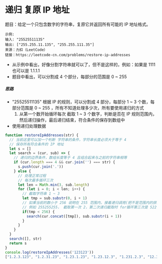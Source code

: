 # 递归 复原 IP 地址
题目：给定一个只包含数字的字符串，复原它并返回所有可能的 IP 地址格式。

```
示例:
输入: "25525511135"
输出: ["255.255.11.135", "255.255.111.35"]
来源：力扣（LeetCode）
链接：https://leetcode-cn.com/problems/restore-ip-addresses
```
- 从示例中看出，好像分割字符串就可以了，但不是这样的，例如：如果是 1111 也可以是 1.1.1.1
- 题目中看出，可以分割成 4 个部分，每部分的范围是 0 ~ 255 

##### 思路
- "25525511135" 根据 IP 的规则，可以分割成 4 部分，每部分 1 ~ 3 个数，每部分范围是 0 ~ 255 ，所有不知道处理多少次，所有要使用递归的方式
  1. 从第一个数开始循环每次 截取 1 ~ 3 个数字，判断是否在 IP 规则范围内，然后递归操作，最后递归结束，符合条件的保存到数组中
- 使用递归处理数据
```js
function restoreIpAddresses(str) {
  // 当前这里可以加一个判断 字符串的条件，字符串长度必须大于等于 4
  // 保存所有符合条件的 IP 地址
  let s = []
  let search = (cur, sub) => {
    // 递归的边界条件，数组长度等于 4 且组合起来与之前的字符串相等
    if (cur.length === 4 && cur.join('') === str) {
      s.push(cur.join('.'))
    } else {
      // 处理正常过程
      // 每次最多循环三次
      let len = Math.min(3, sub.length)
      for (let i = 0; i < len; i++) {
        // 截取字符串 1 ~ 3
        let tmp = sub.substr(0, i + 1)
        // 如果当前的数小于 256 说明在 255 范围内，接着递归调用(把不是范围内的排出掉)
        // 例如 255255255， 截取第一次 2，第二次递归截取时 for循环第三次是 522 不在范围内
        if(tmp < 256) {
          search(cur.concat([tmp]), sub.substr(i + 1))
        }
      }
    }
  }
  search([], str)
  return s
}
console.log(restoreIpAddresses('123123'))
["1.2.3.123", "1.2.31.23", "1.23.1.23", "1.23.12.3", "1.231.2.3", "12.3.1.23", "12.3.12.3", "12.31.2.3", "123.1.2.3"]
```